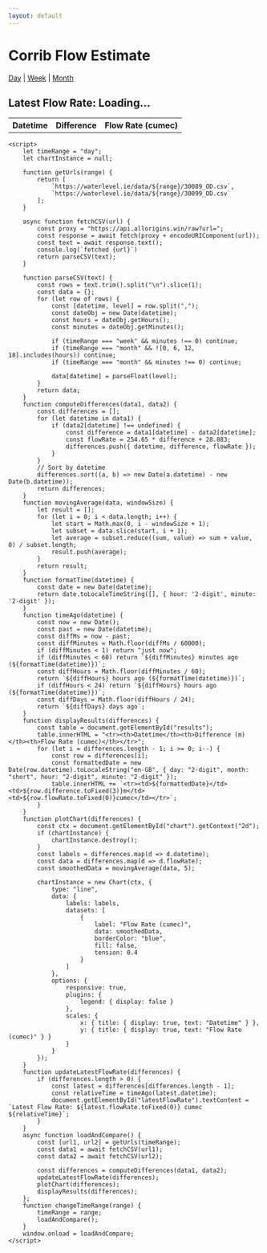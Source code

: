 ```yaml
---
layout: default
---
```


<html lang="en">
<head>
    <meta charset="UTF-8">
    <meta name="viewport" content="width=device-width, initial-scale=1.0">
    <title>Corrib Flow Estimate</title>
    <script src="https://cdn.jsdelivr.net/npm/chart.js"></script>
</head>
<body>
    <h1>Corrib Flow Estimate</h1>
    <nav>
        <a href="#" onclick="changeTimeRange('day')">Day</a> |
        <a href="#" onclick="changeTimeRange('week')">Week</a> |
        <a href="#" onclick="changeTimeRange('month')">Month</a>
    </nav>    <h2 id="latestFlowRate">Latest Flow Rate: Loading...</h2>
    <canvas id="chart"></canvas>
    <table id="results">
        <tr><th>Datetime</th><th>Difference</th><th>Flow Rate (cumec)</th></tr>
    </table>

    <script>
        let timeRange = "day";
        let chartInstance = null;
        
        function getUrls(range) {
            return [
                `https://waterlevel.ie/data/${range}/30089_OD.csv`,
                `https://waterlevel.ie/data/${range}/30099_OD.csv`
            ];
        }

        async function fetchCSV(url) {
            const proxy = "https://api.allorigins.win/raw?url=";
            const response = await fetch(proxy + encodeURIComponent(url));
            const text = await response.text();
            console.log(`fetched {url}`)
            return parseCSV(text);
        }

        function parseCSV(text) {
            const rows = text.trim().split("\n").slice(1);
            const data = {};
            for (let row of rows) {
                const [datetime, level] = row.split(",");
                const dateObj = new Date(datetime);
                const hours = dateObj.getHours();
                const minutes = dateObj.getMinutes();
                
                if (timeRange === "week" && minutes !== 0) continue;
                if (timeRange === "month" && ![0, 6, 12, 18].includes(hours)) continue;
                if (timeRange === "month" && minutes !== 0) continue;
                
                data[datetime] = parseFloat(level);
            }
            return data;
        }
        function computeDifferences(data1, data2) {
            const differences = [];
            for (let datetime in data1) {
                if (data2[datetime] !== undefined) {
                    const difference = data1[datetime] - data2[datetime];
                    const flowRate = 254.65 * difference + 28.883;
                    differences.push({ datetime, difference, flowRate });
                }
            }
            // Sort by datetime
            differences.sort((a, b) => new Date(a.datetime) - new Date(b.datetime));
            return differences;
        }
        function movingAverage(data, windowSize) {
            let result = [];
            for (let i = 0; i < data.length; i++) {
                let start = Math.max(0, i - windowSize + 1);
                let subset = data.slice(start, i + 1);
                let average = subset.reduce((sum, value) => sum + value, 0) / subset.length;
                result.push(average);
            }
            return result;
        }
        function formatTime(datetime) {
            const date = new Date(datetime);
            return date.toLocaleTimeString([], { hour: '2-digit', minute: '2-digit' });
        }
        function timeAgo(datetime) {
            const now = new Date();
            const past = new Date(datetime);
            const diffMs = now - past;
            const diffMinutes = Math.floor(diffMs / 60000);
            if (diffMinutes < 1) return "just now";
            if (diffMinutes < 60) return `${diffMinutes} minutes ago (${formatTime(datetime)})`;
            const diffHours = Math.floor(diffMinutes / 60);
            return `${diffHours} hours ago (${formatTime(datetime)})`;
            if (diffHours < 24) return `${diffHours} hours ago (${formatTime(datetime)})`;
            const diffDays = Math.floor(diffHours / 24);
            return `${diffDays} days ago`;
        }
        function displayResults(differences) {
            const table = document.getElementById("results");
            table.innerHTML = "<tr><th>Datetime</th><th>Difference (m)</th><th>Flow Rate (cumec)</th></tr>";
            for (let i = differences.length - 1; i >= 0; i--) {
                const row = differences[i];
                const formattedDate = new Date(row.datetime).toLocaleString("en-GB", { day: "2-digit", month: "short", hour: "2-digit", minute: "2-digit" });
                table.innerHTML += `<tr><td>${formattedDate}</td><td>${row.difference.toFixed(3)}m</td><td>${row.flowRate.toFixed(0)}cumec</td></tr>`;
            }
        }
        function plotChart(differences) {
            const ctx = document.getElementById("chart").getContext("2d");
            if (chartInstance) {
                chartInstance.destroy();
            }
            const labels = differences.map(d => d.datetime);
            const data = differences.map(d => d.flowRate);
            const smoothedData = movingAverage(data, 5);
        
            chartInstance = new Chart(ctx, {
                type: "line",
                data: {
                    labels: labels,
                    datasets: [
                        {
                            label: "Flow Rate (cumec)",
                            data: smoothedData,
                            borderColor: "blue",
                            fill: false,
                            tension: 0.4
                        }
                    ]
                },
                options: {
                    responsive: true,
                    plugins: {
                        legend: { display: false }
                    },
                    scales: {
                        x: { title: { display: true, text: "Datetime" } },
                        y: { title: { display: true, text: "Flow Rate (cumec)" } }
                    }
                }
            });
        }
        function updateLatestFlowRate(differences) {
            if (differences.length > 0) {
                const latest = differences[differences.length - 1];
                const relativeTime = timeAgo(latest.datetime);
                document.getElementById("latestFlowRate").textContent = `Latest Flow Rate: ${latest.flowRate.toFixed(0)} cumec ${relativeTime}`;
            }
        }
        async function loadAndCompare() {
            const [url1, url2] = getUrls(timeRange);
            const data1 = await fetchCSV(url1);
            const data2 = await fetchCSV(url2);
            
            const differences = computeDifferences(data1, data2);
            updateLatestFlowRate(differences);
            plotChart(differences);
            displayResults(differences);
        };
        function changeTimeRange(range) {
            timeRange = range;
            loadAndCompare();
        }
        window.onload = loadAndCompare;
    </script>
</body>
</html>
